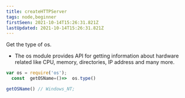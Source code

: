 ```yaml
---
title: createHTTPServer
tags: node,beginner
firstSeen: 2021-10-14T15:26:31.821Z
lastUpdated: 2021-10-14T15:26:31.821Z
---
```


Get the type of os.
- The os module provides API for getting information about hardware related like CPU,       memory, directories, IP address and many more.

```js
var os = require('os');
  const  getOSName=()=>  os.type()
```
```js
getOSName() // Windows_NT;
```